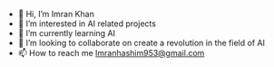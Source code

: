 - 👋 Hi, I’m Imran Khan
- 👀 I’m interested in AI related projects
- 🌱 I’m currently learning AI
- 💞️ I’m looking to collaborate on create a revolution in the field of AI
- 📫 How to reach me Imranhashim953@gmail.com

<!---
wings-cofandt/wings-cofandt is a ✨ special ✨ repository because its `README.md` (this file) appears on your GitHub profile.
You can click the Preview link to take a look at your changes.
--->
